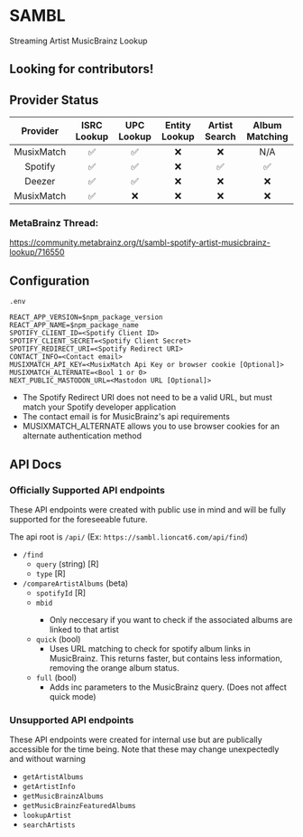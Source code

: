 # SAMBL
Streaming Artist MusicBrainz Lookup

## Looking for contributors!
  
## Provider Status

| Provider | ISRC Lookup | UPC Lookup | Entity Lookup | Artist Search | Album Matching |
|:---:|:---:|:---:|:---:|:---:|:---:|
| MusixMatch | ✅ | ✅ | ❌ | ❌ | N/A |
| Spotify | ✅ | ✅ | ❌ | ✅ | ✅ |
| Deezer | ✅ | ✅ | ❌ | ❌ | ❌ |
| MusixMatch | ✅ | ❌ | ❌ | ❌ | ❌ |

### MetaBrainz Thread:

https://community.metabrainz.org/t/sambl-spotify-artist-musicbrainz-lookup/716550

## Configuration
`.env` 
```
REACT_APP_VERSION=$npm_package_version
REACT_APP_NAME=$npm_package_name
SPOTIFY_CLIENT_ID=<Spotify Client ID>
SPOTIFY_CLIENT_SECRET=<Spotify Client Secret>
SPOTIFY_REDIRECT_URI=<Spotify Redirect URI>
CONTACT_INFO=<Contact email>
MUSIXMATCH_API_KEY=<MusixMatch Api Key or browser cookie [Optional]>
MUSIXMATCH_ALTERNATE=<Bool 1 or 0>
NEXT_PUBLIC_MASTODON_URL=<Mastodon URL [Optional]>
```
* The Spotify Redirect URI does not need to be a valid URL, but must match your Spotify developer application
* The contact email is for MusicBrainz's api requirements
* MUSIXMATCH_ALTERNATE allows you to use browser cookies for an alternate authentication method

## API Docs

### Officially Supported API endpoints
These API endpoints were created with public use in mind and will be fully supported for the foreseeable future.

The api root is `/api/` (Ex: `https://sambl.lioncat6.com/api/find`)

 - `/find`
   - `query` (string) [R]
   - `type` <UPC or ISRC> [R]
 - `/compareArtistAlbums` (beta)
   - `spotifyId` <Spotify ID> [R]
   - `mbid` <MBID>
     - Only neccesary if you want to check if the associated albums are linked to that artist
   - `quick` (bool)
     - Uses URL matching to check for spotify album links in MusicBrainz. This returns faster, but contains less information, removing the orange album status.
   - `full` (bool)
     - Adds inc parameters to the MusicBrainz query. (Does not affect quick mode)

### Unsupported API endpoints
These API endpoints were created for internal use but are publically accessible for the time being. Note that these may change unexpectedly and without warning

 - `getArtistAlbums`
 - `getArtistInfo`
 - `getMusicBrainzAlbums`
 - `getMusicBrainzFeaturedAlbums`
 - `lookupArtist`
 - `searchArtists`

